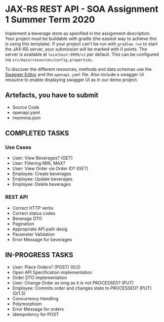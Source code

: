 # JAX-RS REST API - SOA Assignment 1 Summer Term 2020

Implement a beverage store as specified in the assignment description.
Your project must be buildable with gradle (the easiest way to achieve this is using this template).
If your project can't be run with `gradlew run` to start the JAX-RS server, your submission will be marked with 0 points.
The server is available at `localhost:9999/v1` per default. 
This can be configured via `src/main/resources/config.properties`.
 
To discover the different resources, methods and data schemas use the [Swagger Editor](https://editor.swagger.io/#) and the `openapi.yaml` file.
Also include a swagger UI resource to enable displaying swagger UI as in our demo project.

## Artefacts, you have to submit
- Source Code
- openapi.yaml
- insomnia.json

## COMPLETED TASKS

### Use Cases
- User: View Beverages? (GET)
- User: Filtering MIN, MAX?
- User: View Order via Order ID? (GET)
- Employee: Create beverages
- Employee: Update beverages
- Employee: Delete beverages

### REST API

- Correct HTTP verbs
- Correct status codes
- Beverage DTO
- Pagination
- Appropriate API path desig
- Parameter Validation
- Error Message for beverages


## IN-PROGRESS TASKS

- User: Place Orders? (POST) (0/2)
- Open API Specification implementation
- Order DTO implementation
- User: Change Order as long as it is not PROCESSED? (PUT)
- Employee: Commits order and changes state to PROCESSED? (PUT) (0/1.5)
- Concurrency Handling
- Polymorphism
- Error Message for orders
- Idempotency for POST










